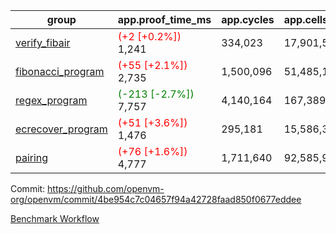 | group | app.proof_time_ms | app.cycles | app.cells_used | leaf.proof_time_ms | leaf.cycles | leaf.cells_used |
| -- | -- | -- | -- | -- | -- | -- |
| [verify_fibair](https://github.com/openvm-org/openvm/blob/benchmark-results/benchmarks-pr/1457/verify_fibair-4be954c7c04657f94a42728faad850f0677eddee.md) |<span style='color: red'>(+2 [+0.2%])</span> 1,241 |  334,023 |  17,901,531 |- | - | - |
| [fibonacci_program](https://github.com/openvm-org/openvm/blob/benchmark-results/benchmarks-pr/1457/fibonacci-4be954c7c04657f94a42728faad850f0677eddee.md) |<span style='color: red'>(+55 [+2.1%])</span> 2,735 |  1,500,096 |  51,485,167 |- | - | - |
| [regex_program](https://github.com/openvm-org/openvm/blob/benchmark-results/benchmarks-pr/1457/regex-4be954c7c04657f94a42728faad850f0677eddee.md) |<span style='color: green'>(-213 [-2.7%])</span> 7,757 |  4,140,164 |  167,389,450 |- | - | - |
| [ecrecover_program](https://github.com/openvm-org/openvm/blob/benchmark-results/benchmarks-pr/1457/ecrecover-4be954c7c04657f94a42728faad850f0677eddee.md) |<span style='color: red'>(+51 [+3.6%])</span> 1,476 |  295,181 |  15,586,346 |- | - | - |
| [pairing](https://github.com/openvm-org/openvm/blob/benchmark-results/benchmarks-pr/1457/pairing-4be954c7c04657f94a42728faad850f0677eddee.md) |<span style='color: red'>(+76 [+1.6%])</span> 4,777 |  1,711,640 |  92,585,975 |- | - | - |


Commit: https://github.com/openvm-org/openvm/commit/4be954c7c04657f94a42728faad850f0677eddee

[Benchmark Workflow](https://github.com/openvm-org/openvm/actions/runs/13918883912)
